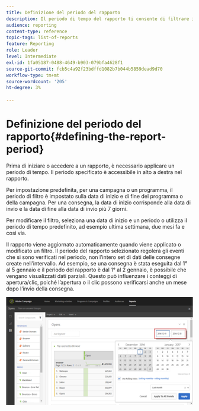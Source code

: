 ```yaml
---
title: Definizione del periodo del rapporto
description: Il periodo di tempo del rapporto ti consente di filtrare i dati in base alle date scelte.
audience: reporting
content-type: reference
topic-tags: list-of-reports
feature: Reporting
role: Leader
level: Intermediate
exl-id: 1fa05187-0488-4649-b903-079bfa4628f1
source-git-commit: fcb5c4a92f23bdffd1082b7b044b5859dead9d70
workflow-type: tm+mt
source-wordcount: '205'
ht-degree: 3%

---
```


# Definizione del periodo del rapporto{#defining-the-report-period}

Prima di iniziare o accedere a un rapporto, è necessario applicare un periodo di tempo. Il periodo specificato è accessibile in alto a destra nel rapporto.

Per impostazione predefinita, per una campagna o un programma, il periodo di filtro è impostato sulla data di inizio e di fine del programma o della campagna. Per una consegna, la data di inizio corrisponde alla data di invio e la data di fine alla data di invio più 7 giorni.

Per modificare il filtro, seleziona una data di inizio e un periodo o utilizza il periodo di tempo predefinito, ad esempio ultima settimana, due mesi fa e così via.

Il rapporto viene aggiornato automaticamente quando viene applicato o modificato un filtro. Il periodo del rapporto selezionato regolerà gli eventi che si sono verificati nel periodo, non l’intero set di dati delle consegne create nell’intervallo. Ad esempio, se una consegna è stata eseguita dal 1° al 5 gennaio e il periodo del rapporto è dal 1° al 2 gennaio, è possibile che vengano visualizzati dati parziali. Questo può influenzare i conteggi di apertura/clic, poiché l’apertura o il clic possono verificarsi anche un mese dopo l’invio della consegna.

![](assets/campaign_reports_5.png)
